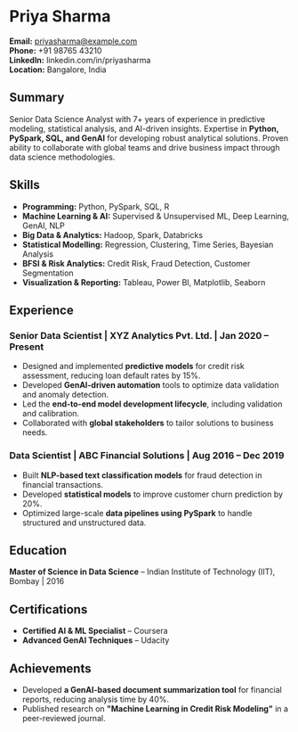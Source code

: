 # Priya Sharma  
**Email:** priyasharma@example.com  
**Phone:** +91 98765 43210  
**LinkedIn:** linkedin.com/in/priyasharma  
**Location:** Bangalore, India  

## Summary  
Senior Data Science Analyst with 7+ years of experience in predictive modeling, statistical analysis, and AI-driven insights. Expertise in **Python, PySpark, SQL, and GenAI** for developing robust analytical solutions. Proven ability to collaborate with global teams and drive business impact through data science methodologies.

## Skills  
- **Programming:** Python, PySpark, SQL, R  
- **Machine Learning & AI:** Supervised & Unsupervised ML, Deep Learning, GenAI, NLP  
- **Big Data & Analytics:** Hadoop, Spark, Databricks  
- **Statistical Modelling:** Regression, Clustering, Time Series, Bayesian Analysis  
- **BFSI & Risk Analytics:** Credit Risk, Fraud Detection, Customer Segmentation  
- **Visualization & Reporting:** Tableau, Power BI, Matplotlib, Seaborn  

## Experience  

### **Senior Data Scientist | XYZ Analytics Pvt. Ltd. | Jan 2020 – Present**  
- Designed and implemented **predictive models** for credit risk assessment, reducing loan default rates by 15%.  
- Developed **GenAI-driven automation** tools to optimize data validation and anomaly detection.  
- Led the **end-to-end model development lifecycle**, including validation and calibration.  
- Collaborated with **global stakeholders** to tailor solutions to business needs.  

### **Data Scientist | ABC Financial Solutions | Aug 2016 – Dec 2019**  
- Built **NLP-based text classification models** for fraud detection in financial transactions.  
- Developed **statistical models** to improve customer churn prediction by 20%.  
- Optimized large-scale **data pipelines using PySpark** to handle structured and unstructured data.  

## Education  
**Master of Science in Data Science** – Indian Institute of Technology (IIT), Bombay | 2016  

## Certifications  
- **Certified AI & ML Specialist** – Coursera  
- **Advanced GenAI Techniques** – Udacity  

## Achievements  
- Developed **a GenAI-based document summarization tool** for financial reports, reducing analysis time by 40%.  
- Published research on **"Machine Learning in Credit Risk Modeling"** in a peer-reviewed journal.  
